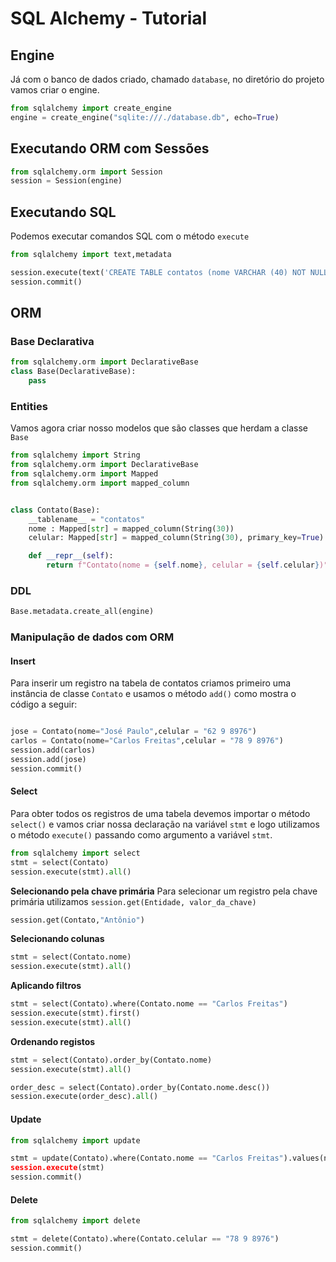 # SQL Alchemy - Tutorial
## Engine
Já com o banco de dados criado, chamado `database`,  no diretório do projeto vamos criar o engine.
~~~python
from sqlalchemy import create_engine
engine = create_engine("sqlite:///./database.db", echo=True)
~~~

## Executando ORM  com Sessões
~~~python
from sqlalchemy.orm import Session
session = Session(engine)
~~~

## Executando SQL
Podemos executar comandos SQL com o método `execute`

~~~python
from sqlalchemy import text,metadata

session.execute(text('CREATE TABLE contatos (nome VARCHAR (40) NOT NULL, celular VARCHAR (15) NOT NULL PRIMARY KEY)'))
session.commit()
~~~ 

## ORM


### Base Declarativa
~~~python
from sqlalchemy.orm import DeclarativeBase
class Base(DeclarativeBase):
    pass

~~~

### Entities
Vamos agora criar nosso modelos que são classes que herdam a classe `Base`
~~~python
from sqlalchemy import String
from sqlalchemy.orm import DeclarativeBase
from sqlalchemy.orm import Mapped
from sqlalchemy.orm import mapped_column


class Contato(Base):
    __tablename__ = "contatos"
    nome : Mapped[str] = mapped_column(String(30))
    celular: Mapped[str] = mapped_column(String(30), primary_key=True)

    def __repr__(self):
        return f"Contato(nome = {self.nome}, celular = {self.celular})"
~~~
### DDL

~~~python
Base.metadata.create_all(engine)
~~~


### Manipulação de dados com ORM


#### Insert
Para inserir um registro na tabela de contatos criamos primeiro uma instância de classe `Contato` e usamos o método `add()` como mostra o código a seguir:
~~~python

jose = Contato(nome="José Paulo",celular = "62 9 8976")
carlos = Contato(nome="Carlos Freitas",celular = "78 9 8976")
session.add(carlos)
session.add(jose)
session.commit()
~~~

#### Select

Para obter todos os registros de uma tabela devemos importar o método `select()` e vamos criar nossa declaração na variável `stmt` e logo utilizamos o método `execute()` passando como argumento a variável `stmt`.

~~~python
from sqlalchemy import select
stmt = select(Contato)
session.execute(stmt).all()
~~~

**Selecionando pela chave primária**
Para selecionar um registro pela chave primária utilizamos `session.get(Entidade, valor_da_chave)`

~~~python
session.get(Contato,"Antônio")
~~~

**Selecionando colunas**
~~~python
stmt = select(Contato.nome)
session.execute(stmt).all()
~~~

**Aplicando filtros**

~~~python
stmt = select(Contato).where(Contato.nome == "Carlos Freitas")
session.execute(stmt).first()
session.execute(stmt).all()
~~~

**Ordenando registos**

~~~python
stmt = select(Contato).order_by(Contato.nome)
session.execute(stmt).all()

order_desc = select(Contato).order_by(Contato.nome.desc())
session.execute(order_desc).all()
~~~


#### Update

~~~python
from sqlalchemy import update

stmt = update(Contato).where(Contato.nome == "Carlos Freitas").values(nome = "Carlos Antônio)
session.execute(stmt)
session.commit()
~~~

#### Delete
~~~python
from sqlalchemy import delete

stmt = delete(Contato).where(Contato.celular == "78 9 8976")
session.commit()

~~~
